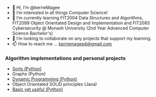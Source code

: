 - 👋 Hi, I’m @kerrieMagee
- 👀 I’m interested in all things Computer Science!
- 🌱 I’m currently learning FIT2004 Data Structures and Algorithms, FIT2099 Object Orientated Design and Implementation and FIT2083 Cybersecurity @ Monash University (2nd Year Advanced Computer Science Bachelor's)
- 💞️ I’m looking to collaborate on any projects that support my learning.
- 📫 How to reach me ... kerriemagee4@gmail.com

 ### Algorithm implementations and personal projects 
 
* [Sorts (Python)](https://github.com/kerrieMagee/sorts)
* Graphs (Python)
* [Dynamic Programming (Python)](https://github.com/kerrieMagee/DynamicProgramming_Python)
* Object Orientated SOLID principles (Java)
* [Basic yet useful (Python)](https://github.com/kerrieMagee/Basic)




